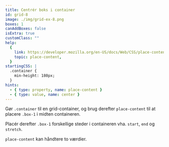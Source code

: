 ```yaml
---
title: Centrér boks i container
id: grid-8
image: ./img/grid-ex-8.png
boxes: 1
canAddBoxes: false
isExtra: true
customClass: ""
help:
  {
    link: https://developer.mozilla.org/en-US/docs/Web/CSS/place-content,
    topic: place-content,
  }
startingCSS: |
  .container {
    min-height: 180px;
  }
hints:
  - { type: property, name: place-content }
  - { type: value, name: center }
---
```


Gør `.container` til en grid-container, og brug derefter `place-content` til at placere `.box-1` i midten containeren.

Placér derefter `.box-1` forskellige steder i containeren vha. `start`, `end` og `stretch`.

`place-content` kan håndtere to værdier.
